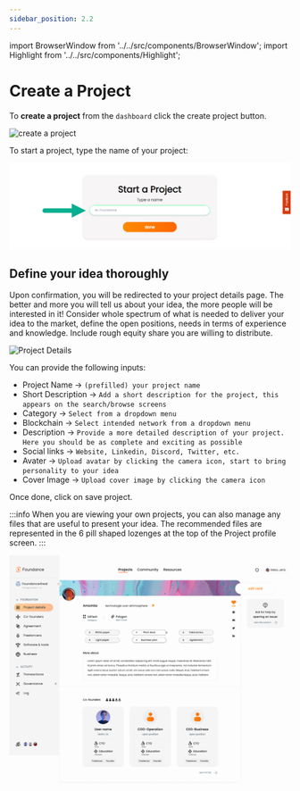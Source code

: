 ```yaml
---
sidebar_position: 2.2
---
```


import BrowserWindow from '../../src/components/BrowserWindow';
import Highlight from '../../src/components/Highlight';

# Create a Project

To **create a project** from the `dashboard` click the <Highlight>create project</Highlight> button.

<BrowserWindow url="https://app.foundance.org/dashboard">

![create a project](/img/3-find-a-project.jpg "Create a project")
</BrowserWindow>

To start a project, type the name of your project:

<BrowserWindow url="https://app.foundance.org/dashboard/roadmap/create">

![Type a project name](/img/3-type-a-project-name.jpg "Type a project name")
</BrowserWindow>

## Define your idea thoroughly

Upon confirmation, you will be redirected to your project details page. The better and more you will tell us about your idea, the more people will be interested in it! Consider whole spectrum of what is needed to deliver your idea to the market, define the open positions, needs in terms of experience and knowledge. Include rough equity share you are willing to distribute.

<BrowserWindow url="https://app.foundance.org/dashboard/project-details/10001/edit">

![Project Details](/img/3-complete-project-detail.png "Project details")
</BrowserWindow>

You can provide the following inputs:

- Project Name → `(prefilled) your project name`
- Short Description → `Add a short description for the project, this appears on the search/browse screens`
- Category → `Select from a dropdown menu`
- Blockchain → `Select intended network from a dropdown menu`
- Description → `Provide a more detailed description of your project. Here you should be as complete and exciting as possible`
- Social links → `Website, Linkedin, Discord, Twitter, etc.`
- Avater → `Upload avatar by clicking the camera icon, start to bring personality to your idea`
- Cover Image → `Upload cover image by clicking the camera icon`

Once done, click on <Highlight>save project</Highlight>.

:::info
When you are viewing your own projects, you can also manage any files that are useful to present your idea. The recommended files are represented in the 6 pill shaped lozenges at the top of the Project profile screen.
:::

<BrowserWindow url="https://app.foundance.org/dashboard/project-details/10001">

![Project Details](/img/3-your-project-view.png "Project details")
</BrowserWindow>
